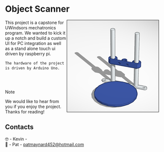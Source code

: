 # Object Scanner

<img 
  src="/Assets/assets/model.PNG"
  alt="Basic Model"
  align="right"
  height="300"
  width="300"
  border="1px solid black"
  borderRadius="50"
/>

<p>This project is a capstone for UWindsors mechatronics program. We wanted to kick it up a notch and build a custom UI for PC integration as well as a stand alone touch ui driven by raspberry pi. 

    The hardware of the project is driven by Arduino Uno. 
<p>
<br/>
<br/>

> [!NOTE]
We would like to hear from you if you enjoy the project. Thanks for reading!

## Contacts
🤓 - Kevin -  <br/>
🤬 - Pat - patmaynard452@hotmail.com